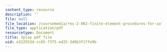 ```yaml
---
content_type: resource
description: ''
file: null
file_location: /coursemedia/res-2-002-finite-element-procedures-for-solids-and-structures-spring-2010/e322553dcc657375ad253d6b3f1ffe9b_ChYAqW_MnW0.pdf
file_type: application/pdf
resourcetype: Document
title: 3play pdf file
uid: e322553d-cc65-7375-ad25-3d6b3f1ffe9b
---
```

